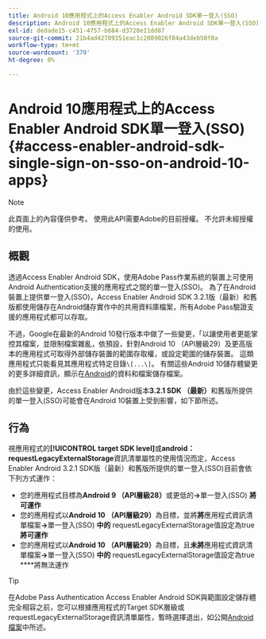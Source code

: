 ```yaml
---
title: Android 10應用程式上的Access Enabler Android SDK單一登入(SSO)
description: Android 10應用程式上的Access Enabler Android SDK單一登入(SSO)
exl-id: dedade15-c451-4757-b684-d3728e11dd87
source-git-commit: 21b4ad42709351eac1c2089026f84a43deb50f8a
workflow-type: tm+mt
source-wordcount: '379'
ht-degree: 0%

---
```


# Android 10應用程式上的Access Enabler Android SDK單一登入(SSO) {#access-enabler-android-sdk-single-sign-on-sso-on-android-10-apps}

>[!NOTE]
>
>此頁面上的內容僅供參考。 使用此API需要Adobe的目前授權。 不允許未經授權的使用。

## 概觀

透過Access Enabler Android SDK，使用Adobe Pass作業系統的裝置上可使用Android Authentication支援的應用程式之間的單一登入(SSO)。 為了在Android裝置上提供單一登入(SSO)，Access Enabler Android SDK 3.2.1版（最新）和舊版都使用儲存在Android儲存實作中的共用資料庫檔案，所有Adobe Pass驗證支援的應用程式都可以存取。

不過，Google在最新的Android 10發行版本中做了一些變更，「以讓使用者更能掌控其檔案，並限制檔案雜亂，依預設，針對Android 10 （API層級29）及更高版本的應用程式可取得外部儲存裝置的範圍存取權，或設定範圍的儲存裝置。 這類應用程式只能看見其應用程式特定目錄`\[...\]`。 有關這些Android 10儲存體變更的更多詳細資訊，顯示在[Android](https://developer.android.com/training/data-storage/files/external-scoped)的資料和檔案儲存檔案。

由於這些變更，Access Enabler Android版本&#x200B;**3.2.1 SDK （最新）**&#x200B;和舊版所提供的單一登入(SSO)可能會在Android 10裝置上受到影響，如下節所述。

## 行為

視應用程式的&#x200B;**[!UICONTROL target SDK level]**&#x200B;或&#x200B;**android：requestLegacyExternalStorage**&#x200B;資訊清單屬性的使用情況而定，Access Enabler Android 3.2.1 SDK版（最新）和舊版所提供的單一登入(SSO)目前會依下列方式運作：

- 您的應用程式目標為&#x200B;**Android 9 （API層級28）**&#x200B;或更低的&#x200B;**-\>**&#x200B;單一登入(SSO) **將可運作**
- 您的應用程式以&#x200B;**Android 10** **（API層級29）**&#x200B;為目標，並將&#x200B;**將**&#x200B;應用程式資訊清單檔案&#x200B;**-\>**&#x200B;單一登入(SSO) **中的** requestLegacyExternalStorage值設定為true **將可運作**
- 您的應用程式以&#x200B;**Android 10** **（API層級29）**&#x200B;為目標，且&#x200B;**未將**&#x200B;應用程式資訊清單檔案&#x200B;**-\>**&#x200B;單一登入(SSO) **中的** requestLegacyExternalStorage值設定為true ****&#x200B;將無法運作

>[!TIP]
>
> 在Adobe Pass Authentication Access Enabler Android SDK與範圍設定儲存體完全相容之前，您可以根據應用程式的Target SDK層級或requestLegacyExternalStorage資訊清單屬性，暫時選擇退出，如公開[Android檔案](https://developer.android.com/training/data-storage/files/external-scoped#opt-out-of-scoped-storage)中所述。
